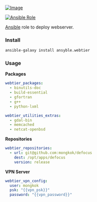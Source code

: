 [ ![Image](https://cloud.githubusercontent.com/assets/5514990/21614528/5c56d772-d20c-11e6-8670-577f2dd7ca9b.png "Ansible") ](https://www.ansible.com/ "Ansible")

[![Ansible Role](https://img.shields.io/ansible/role/16913.svg)](https://galaxy.ansible.com/ansyble/webtier/)

[Ansible](http://www.ansible.com) role to deploy webserver.

### Install

```sh
ansible-galaxy install ansyble.webtier
```

### Usage

**Packages**

```yml
webtier_packages:
  - binutils-doc
  - build-essential
  - gfortran
  - g++
  - python-lxml

webtier_utilities_extras:
  - gdal-bin
  - memcached
  - netcat-openbsd
```

**Repositories**

```yml
webtier_repositories:
  - url: git@github.com:mongkok/defocus
    dest: /opt/apps/defocus
    version: release
```

**VPN Server**

```yml
webtier_vpn_config:
  user: mongkok
  psk: "{{vpn_psk}}"
  password: "{{vpn_password}}"
```
